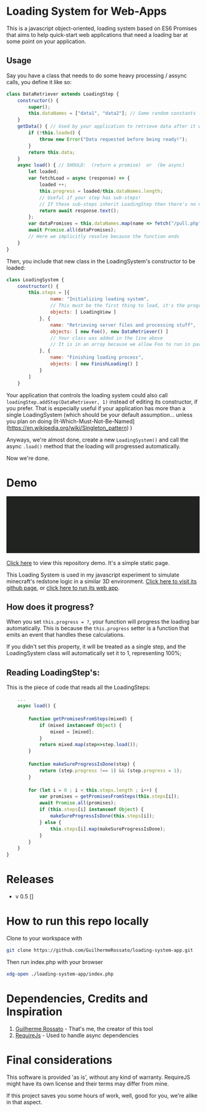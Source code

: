 # Loading System for Web-Apps

This is a javascript object-oriented, loading system based on ES6 Promises that aims to help quick-start web applications that need a loading bar at some point on your application.

## Usage

Say you have a class that needs to do some heavy processing / assync calls, you define it like so:

````js
class DataRetriever extends LoadingStep {
	constructor() {
		super();
		this.dataNames = ["data1", "data2"]; // Some random constants
	}
	getData() { // Used by your application to retrieve data after it was done
		if (!this.loaded) {
			throw new Error("Data requested before being ready!");
		}
		return this.data;
	}
	async load() { // SHOULD:  (return a promise)  or  (be async)
		let loaded;
		var fetchLoad = async (response) => {
			loaded ++;
			this.progress = loaded/this.dataNames.length;
			// Useful if your step has sub-steps!
			// If these sub-steps inherit LoadingStep then there's no need to do that!
			return await response.text();
		};
		var dataPromises = this.dataNames.map(name => fetch("/pull.php?u="+name).then(fetchLoad));
		await Promise.all(dataPromises);
		// Here we implicitly resolve because the function ends
	}
}
````

Then, you include that new class in the LoadingSystem's constructor to be loaded:

````js
class LoadingSystem {
	constructor() {
		this.steps = [{
				name: "Initializing loading system",
				// This must be the first thing to load, it's the progress bar controller!
				objects: [ LoadingView ]
			}, {
				name: "Retrieving server files and processing stuff",
				objects: [ new Foo(), new DataRetriever() ]
				// Your class was added in the line above
				// It is in an array because we allow Foo to run in parallel with it
			}, {
				name: "Finishing loading process",
				objects: [ new FinishLoading() ]
			}
		]
	}
````

Your application that controls the loading system could also call `loadingStep.addStep(DataRetriever, 1)` instead of editing its constructor, if you prefer. That is especially useful if your application has more than a single LoadingSystem (which should be your default assumption... unless you plan on doing (It-Which-Must-Not-Be-Named](https://en.wikipedia.org/wiki/Singleton_pattern) )

Anyways, we're almost done, create a new `LoadingSystem()` and call the async `.load()` method that the loading will progressed automatically.

Now we're done.

# Demo

![Preview](https://github.com/GuilhermeRossato/loading-system-app/blob/master/images/release.gif?raw=true)

[Click here](https://rawgit.com/GuilhermeRossato/loading-system-app/master/index.html) to view this repository demo. It's a simple static page.

This Loading System is used in my javascript experiment to simulate minecraft's redstone logic in a similar 3D environment. [Click here to visit its github page](https://github.com/GuilhermeRossato/3D-Redstone-Simulator/), or [click here to run its web app](https://rawgit.com/GuilhermeRossato/3D-Redstone-Simulator/master/index.html).

## How does it progress?

When you set `this.progress = ?`, your function will progress the loading bar automatically. This is because the `this.progress` setter is a function that emits an event that handles these calculations.

If you didn't set this property, it will be treated as a single step, and the LoadingSystem class will automatically set it to 1, representing 100%;

## Reading LoadingStep's:

This is the piece of code that reads all the LoadingSteps:

````js
	... 
	async load() {

		function getPromisesFromSteps(mixed) {
			if (mixed instanceof Object) {
				mixed = [mixed];
			}
			return mixed.map(step=>step.load());
		}

		function makeSureProgressIsDone(step) {
			return (step.progress !== 1) && (step.progress = 1);
		}

		for (let i = 0 ; i < this.steps.length ; i++) {
			var promises = getPromisesFromSteps(this.steps[i]);
			await Promise.all(promises);
			if (this.steps[i] instanceof Object) {
				makeSureProgressIsDone(this.steps[i]);
			} else {
				this.steps[i].map(makeSureProgressIsDone);
			}
		}
	}
}
````


# Releases

 - v 0.5 []

# How to run this repo locally

Clone to your workspace with
````sh
git clone https://github.com/GuilhermeRossato/loading-system-app.git
````

Then run index.php with your browser
````sh
xdg-open ./loading-system-app/index.php
````

# Dependencies, Credits and Inspiration

1. [Guilherme Rossato](https://github.com/GuilhermeRossato/) - That's me, the creator of this tool
2. [RequireJs](https://github.com/requirejs/requirejs) - Used to handle async dependencies

# Final considerations

This software is provided 'as is', without any kind of warranty. RequireJS might have its own license and their terms may differ from mine.

If this project saves you some hours of work, well, good for you, we're alike in that aspect.